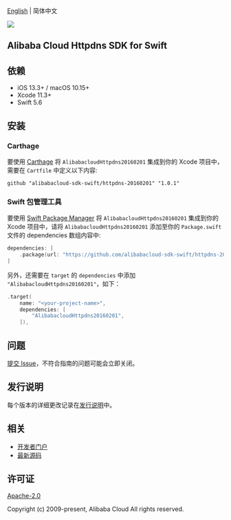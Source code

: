 [English](README.md) | 简体中文

![](https://aliyunsdk-pages.alicdn.com/icons/AlibabaCloud.svg)

## Alibaba Cloud Httpdns SDK for Swift

## 依赖

- iOS 13.3+ / macOS 10.15+
- Xcode 11.3+
- Swift 5.6

## 安装

### Carthage

要使用 [Carthage](https://github.com/Carthage/Carthage) 将 `AlibabacloudHttpdns20160201` 集成到你的 Xcode 项目中，需要在 `Cartfile` 中定义以下内容:

```ogdl
github "alibabacloud-sdk-swift/httpdns-20160201" "1.0.1"
```

### Swift 包管理工具

要使用 [Swift Package Manager](https://swift.org/package-manager/) 将 `AlibabacloudHttpdns20160201` 集成到你的 Xcode 项目中，请将 `AlibabacloudHttpdns20160201` 添加至你的 `Package.swift` 文件的 dependencies 数组内容中:

```swift
dependencies: [
    .package(url: "https://github.com/alibabacloud-sdk-swift/httpdns-20160201.git", from: "1.0.1")
]
```

另外，还需要在 `target` 的 `dependencies` 中添加 `"AlibabacloudHttpdns20160201"`，如下：

```swift
.target(
    name: "<your-project-name>",
    dependencies: [
        "AlibabacloudHttpdns20160201",
    ]),
```

## 问题

[提交 Issue](https://github.com/alibabacloud-sdk-swift/httpdns-20160201/issues/new)，不符合指南的问题可能会立即关闭。

## 发行说明

每个版本的详细更改记录在[发行说明](./ChangeLog.txt)中。

## 相关

* [开发者门户](https://next.api.aliyun.com/home)
* [最新源码](https://github.com/alibabacloud-sdk-swift/httpdns-20160201)

## 许可证

[Apache-2.0](http://www.apache.org/licenses/LICENSE-2.0)

Copyright (c) 2009-present, Alibaba Cloud All rights reserved.
